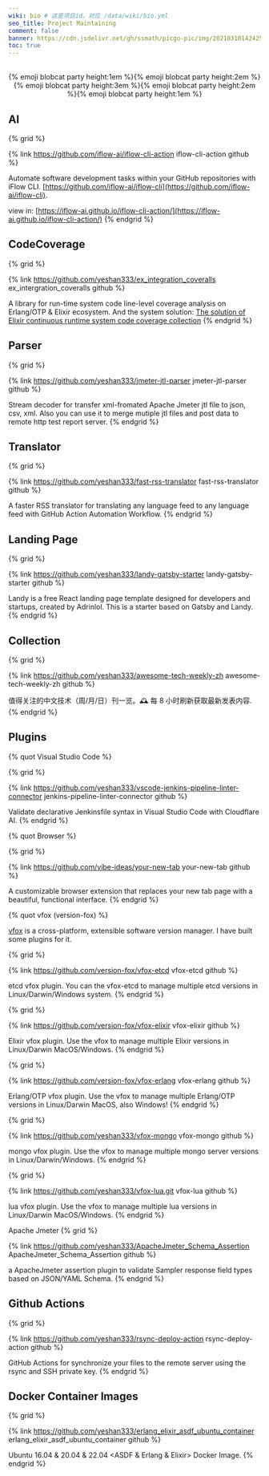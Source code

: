 ```yaml
---
wiki: bio # 这是项目id，对应 /data/wiki/bio.yml
seo_title: Project Maintaining
comment: false
banner: https://cdn.jsdelivr.net/gh/ssmath/picgo-pic/img/20210310142425.png # 必选
toc: true
---
```


<br />

<center>
{% emoji blobcat party height:1em %}{% emoji blobcat party height:2em %}{% emoji blobcat party height:3em %}{% emoji blobcat party height:2em %}{% emoji blobcat party height:1em %}</center>

## AI

{% grid %}
<!-- cell -->
{% link https://github.com/iflow-ai/iflow-cli-action iflow-cli-action github %}
<!-- cell -->
Automate software development tasks within your GitHub repositories with iFlow CLI. [https://github.com/iflow-ai/iflow-cli](https://github.com/iflow-ai/iflow-cli).

view in: [https://iflow-ai.github.io/iflow-cli-action/](https://iflow-ai.github.io/iflow-cli-action/)
{% endgrid %}

## CodeCoverage

{% grid %}
<!-- cell -->
{% link https://github.com/yeshan333/ex_integration_coveralls ex_intergration_coveralls github %}
<!-- cell -->
A library for run-time system code line-level coverage analysis on Erlang/OTP & Elixir ecosystem. 
And the system solution: [The solution of Elixir continuous runtime system code coverage collection](https://github.com/yeshan333/explore_ast_app/blob/main/examples/README.md)
{% endgrid %}

## Parser

{% grid %}
<!-- cell -->
{% link https://github.com/yeshan333/jmeter-jtl-parser jmeter-jtl-parser github %}
<!-- cell -->
Stream decoder for transfer xml-fromated Apache Jmeter jtl file to json, csv, xml. Also you can use it to merge mutiple jtl files and post data to remote http test report server.
{% endgrid %}

## Translator

{% grid %}
<!-- cell -->
{% link https://github.com/yeshan333/fast-rss-translator fast-rss-translator github %}
<!-- cell -->
A faster RSS translator for translating any language feed to any language feed with GitHub Action Automation Workflow.
{% endgrid %}

## Landing Page

{% grid %}
<!-- cell -->
{% link https://github.com/yeshan333/landy-gatsby-starter landy-gatsby-starter github %}
<!-- cell -->
Landy is a free React landing page template designed for developers and startups, created by Adrinlol. This is a starter based on Gatsby and Landy.
{% endgrid %}

## Collection

{% grid %}
<!-- cell -->
{% link https://github.com/yeshan333/awesome-tech-weekly-zh awesome-tech-weekly-zh github %}
<!-- cell -->
值得关注的中文技术（周/月/日）刊一览。🕰️ 每 8 小时刷新获取最新发表内容.
{% endgrid %}

## Plugins

{% quot Visual Studio Code %}

{% grid %}
<!-- cell -->
{% link https://github.com/yeshan333/vscode-jenkins-pipeline-linter-connector jenkins-pipeline-linter-connector github %}
<!-- cell -->
Validate declarative Jenkinsfile syntax in Visual Studio Code with Cloudflare AI.
{% endgrid %}

{% quot Browser %}

{% grid %}
<!-- cell -->
{% link https://github.com/vibe-ideas/your-new-tab your-new-tab github %}
<!-- cell -->
A customizable browser extension that replaces your new tab page with a beautiful, functional interface.
{% endgrid %}

{% quot vfox (version-fox) %}

[vfox](https://vfox.dev/) is a cross-platform, extensible software version manager. I have built some plugins for it.

{% grid %}
<!-- cell -->
{% link https://github.com/version-fox/vfox-etcd vfox-etcd github %}
<!-- cell -->
etcd vfox plugin. You can the vfox-etcd to manage multiple etcd versions in Linux/Darwin/Windows system.
{% endgrid %}

{% grid %}
<!-- cell -->
{% link https://github.com/version-fox/vfox-elixir vfox-elixir github %}
<!-- cell -->
Elixir vfox plugin. Use the vfox to manage multiple Elixir versions in Linux/Darwin MacOS/Windows.
{% endgrid %}

{% grid %}
<!-- cell -->
{% link https://github.com/version-fox/vfox-erlang vfox-erlang github %}
<!-- cell -->
Erlang/OTP vfox plugin. Use the vfox to manage multiple Erlang/OTP versions in Linux/Darwin MacOS, also Windows!
{% endgrid %}

{% grid %}
<!-- cell -->
{% link https://github.com/yeshan333/vfox-mongo vfox-mongo github %}
<!-- cell -->
mongo vfox plugin. Use the vfox to manage multiple mongo server versions in Linux/Darwin/Windows.
{% endgrid %}

{% grid %}
<!-- cell -->
{% link https://github.com/yeshan333/vfox-lua.git vfox-lua github %}
<!-- cell -->
lua vfox plugin. Use the vfox to manage multiple lua versions in Linux/Darwin MacOS/Windows.
{% endgrid %}

Apache Jmeter
{% grid %}
<!-- cell -->
{% link https://github.com/yeshan333/ApacheJmeter_Schema_Assertion ApacheJmeter_Schema_Assertion github %}
<!-- cell -->
a ApacheJmeter assertion plugin to validate Sampler response field types based on JSON/YAML Schema.
{% endgrid %}

## Github Actions

{% grid %}
<!-- cell -->
{% link https://github.com/yeshan333/rsync-deploy-action rsync-deploy-action github %}
<!-- cell -->
GitHub Actions for synchronize your files to the remote server using the rsync and SSH private key.
{% endgrid %}

## Docker Container Images

{% grid %}
<!-- cell -->
{% link https://github.com/yeshan333/erlang_elixir_asdf_ubuntu_container erlang_elixir_asdf_ubuntu_container github %}
<!-- cell -->
Ubuntu 16.04 & 20.04 & 22.04 <ASDF & Erlang & Elixir> Docker Image.
{% endgrid %}